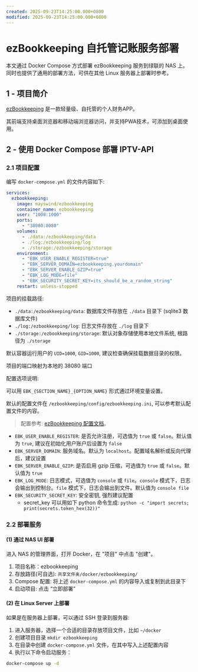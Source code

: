 ```yaml
---
created: 2025-09-23T14:25:00.000+0800
modified: 2025-09-23T14:25:00.000+0800
---
```


# ezBookkeeping 自托管记账服务部署

本文通过 Docker Compose 方式部署 ezBookkeeping 服务到绿联的 NAS 上。同时也提供了通用的部署方法，可供在其他 Linux 服务器上部署时参考。

## 1 - 项目简介

[ezBookkeeping](https://github.com/mayswind/ezbookkeeping) 是一款轻量级、自托管的个人财务APP。

其前端支持桌面浏览器和移动端浏览器访问，并支持PWA技术，可添加到桌面使用。

## 2 - 使用 Docker Compose 部署 IPTV-API

### 2.1 项目配置

编写 `docker-compose.yml` 的文件内容如下:

```yaml
services:
  ezbookkeeping:
    image: mayswind/ezbookkeeping
    container_name: ezbookkeeping
    user: "1000:1000"
    ports:
      - "38080:8080"
    volumes:
      - ./data:/ezbookkeeping/data
      - ./log:/ezbookkeeping/log
      - ./storage:/ezbookkeeping/storage
    environment:
      - "EBK_USER_ENABLE_REGISTER=true"
      - "EBK_SERVER_DOMAIN=ezbookkeeping.yourdomain"
      - "EBK_SERVER_ENABLE_GZIP=true"
      - "EBK_LOG_MODE=file"
      - "EBK_SECURITY_SECRET_KEY=its_should_be_a_random_string"
    restart: unless-stopped
```

项目的挂载路径:

- `./data:/ezbookkeeping/data`: 数据库文件存放在 `./data` 目录下 (sqlite3 数据库文件)
- `./log:/ezbookkeeping/log`: 日志文件存放在 `./log` 目录下
- `./storage:/ezbookkeeping/storage`: 默认对象存储使用本地文件系统, 根路径为 `./storage`

默认容器运行用户的 `UID=1000`, `GID=1000`, 建议检查确保挂载数据目录的权限。

项目的端口映射为本地的 38080 端口

配置选项说明:

可以用 `EBK_{SECTION_NAME}_{OPTION_NAME}` 形式通过环境变量设置。

默认的配置文件在 `/ezbookkeeping/config/ezbookkeeping.ini`, 可以参考默认配置文件的内容。

> 配置参考: [ezBookkeeping 配置文档](https://ezbookkeeping.mayswind.net/zh_Hans/configuration)。

- `EBK_USER_ENABLE_REGISTER`: 是否允许注册，可选值为 `true` 或 `false`。默认值为 `true`, 建议在初始化用户账户后设置为 `false`
- `EBK_SERVER_DOMAIN`: 服务域名。默认为 `localhost`。配置域名解析或反向代理后，建议设置
- `EBK_SERVER_ENABLE_GZIP`: 是否启用 gzip 压缩，可选值为 `true` 或 `false`。默认值为 `true`
- `EBK_LOG_MODE`: 日志模式，可选值为 `console` 或 `file`。`console` 模式下，日志会输出到控制台。`file` 模式下，日志会输出到文件。默认值为 `console file`
- `EBK_SECURITY_SECRET_KEY`: 安全密钥, 强烈建议配置
  - secret_key 可以用如下 python 命令生成: `python -c "import secrets; print(secrets.token_hex(32))"`

### 2.2 部署服务

#### (1) 通过 NAS UI 部署

进入 NAS 的管理界面，打开 Docker，在 "项目" 中点击 "创建"。

1. 项目名称：ezbookkeeping
2. 存放路径(可自选): `共享文件夹/docker/ezbookkeeping/`
3. Compose 配置: 将上述 `docker-compose.yml` 的内容导入或复制到此目录下
4. 启动项目: 点击 “立即部署”

#### (2) 在 Linux Server 上部署

如果是在服务器上部署，可以通过 SSH 登录到服务器:

1. 进入服务器，选择一个合适的目录存放项目文件，比如 `~/docker`
2. 创建项目目录 `mkdir ezbookkeeping`
3. 在目录中创建 `docker-compose.yml` 文件，在其中写入上述配置内容
4. 执行以下命令启动服务：

```bash
docker-compose up -d
```
